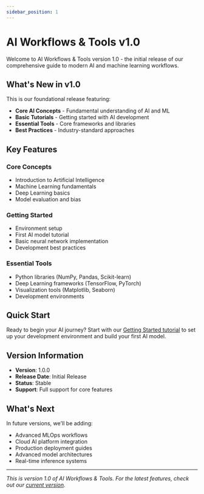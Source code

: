 ```yaml
---
sidebar_position: 1
---
```


# AI Workflows & Tools v1.0

Welcome to AI Workflows & Tools version 1.0 - the initial release of our comprehensive guide to modern AI and machine learning workflows.

## What's New in v1.0

This is our foundational release featuring:

- **Core AI Concepts** - Fundamental understanding of AI and ML
- **Basic Tutorials** - Getting started with AI development
- **Essential Tools** - Core frameworks and libraries
- **Best Practices** - Industry-standard approaches

## Key Features

### Core Concepts
- Introduction to Artificial Intelligence
- Machine Learning fundamentals
- Deep Learning basics
- Model evaluation and bias

### Getting Started
- Environment setup
- First AI model tutorial
- Basic neural network implementation
- Development best practices

### Essential Tools
- Python libraries (NumPy, Pandas, Scikit-learn)
- Deep Learning frameworks (TensorFlow, PyTorch)
- Visualization tools (Matplotlib, Seaborn)
- Development environments

## Quick Start

Ready to begin your AI journey? Start with our [Getting Started tutorial](./tutorials/getting-started.md) to set up your development environment and build your first AI model.

## Version Information

- **Version**: 1.0.0
- **Release Date**: Initial Release
- **Status**: Stable
- **Support**: Full support for core features

## What's Next

In future versions, we'll be adding:
- Advanced MLOps workflows
- Cloud AI platform integration
- Production deployment guides
- Advanced model architectures
- Real-time inference systems

---

*This is version 1.0 of AI Workflows & Tools. For the latest features, check out our [current version](../intro.md).*
